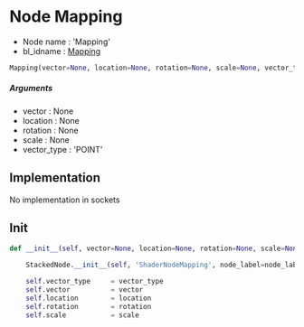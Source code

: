 # Node Mapping

- Node name : 'Mapping'
- bl_idname : [Mapping](https://docs.blender.org/api/current/bpy.types.Mapping.html)


``` python
Mapping(vector=None, location=None, rotation=None, scale=None, vector_type='POINT', node_label=None, node_color=None)
```
##### Arguments

- vector : None
- location : None
- rotation : None
- scale : None
- vector_type : 'POINT'

## Implementation

No implementation in sockets

## Init

``` python
def __init__(self, vector=None, location=None, rotation=None, scale=None, vector_type='POINT', node_label=None, node_color=None):

    StackedNode.__init__(self, 'ShaderNodeMapping', node_label=node_label, node_color=node_color)

    self.vector_type     = vector_type
    self.vector          = vector
    self.location        = location
    self.rotation        = rotation
    self.scale           = scale
```
